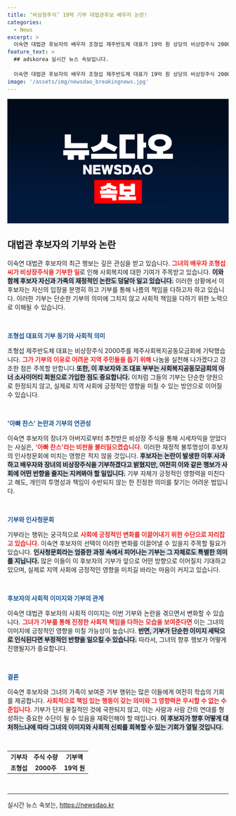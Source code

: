 ```yaml
---
title: ‘비상장주식’ 19억 기부 대법관후보 배우자 논란!
categories:
  - News
excerpt: >
  이숙연 대법관 후보자의 배우자 조형섭 제주반도체 대표가 19억 원 상당의 비상장주식 2000주를 기부하며 나눔 정신을 강조했습니다. 최근 논란 속에서도 기부를 통해 선한 영향력을 실천하는 그의 결정이 주목받고 있습니다.
feature_text: >
  ## adskorea 실시간 뉴스 속보입니다.

  이숙연 대법관 후보자의 배우자 조형섭 제주반도체 대표가 19억 원 상당의 비상장주식 2000주를 기부하며 나눔 정신을 강조했습니다. 최근 논란 속에서도 기부를 통해 선한 영향력을 실천하는 그의 결정이 주목받고 있습니다.
image: '/assets/img/newsdao_breakingnews.jpg'
---
```


<p><img src="/assets/img/newsdao_breakingnews.jpg" alt="adskorea 속보" /></p>

<h2 data-ke-size="size26">대법관 후보자의 기부와 논란</h2>

<p data-ke-size="size16">이숙연 대법관 후보자의 최근 행보는 깊은 관심을 받고 있습니다. <b><span style="color: #ee2323;">그녀의 배우자 조형섭씨가 비상장주식을 기부한 일</span></b>로 인해 사회복지에 대한 기여가 주목받고 있습니다. <b><span style="background-color: #21538527;">이와 함께 후보자 자신과 가족의 재정적인 논란도 덩달아 일고 있습니다.</span></b> 이러한 상황에서 이 후보자는 자신의 입장을 분명히 하고 기부를 통해 나름의 책임을 다하고자 하고 있습니다. 이러한 기부는 단순한 기부의 의미에 그치지 않고 사회적 책임을 다하기 위한 노력으로 이해될 수 있습니다.</p>

<p data-ke-size="size16">&nbsp;</p>

<p><b><span style="color: #1a5490;">조형섭 대표의 기부 동기와 사회적 의미</span></b></p>

<p data-ke-size="size16">조형섭 제주반도체 대표는 비상장주식 2000주를 제주사회복지공동모금회에 기탁했습니다. <b><span style="color: #ee2323;">그가 기부의 이유로 어려운 지역 주민들을 돕기 위해</span></b> 나눔을 실천해 나가겠다고 강조한 점은 주목할 만합니다.<b><span style="background-color: #21538527;">또한, 이 후보자와 조 대표 부부는 사회복지공동모금회의 아너 소사이어티 회원으로 가입한 점도 중요합니다.</span></b> 이처럼 그들의 기부는 단순한 양원으로 한정되지 않고, 실제로 지역 사회에 긍정적인 영향을 미칠 수 있는 방안으로 이어질 수 있습니다.</p>

<p data-ke-size="size16">&nbsp;</p>

<p><b><span style="color: #1a5490;">'아빠 찬스' 논란과 기부의 연관성</span></b></p>

<p data-ke-size="size16">이숙연 후보자의 장녀가 아버지로부터 추천받은 비상장 주식을 통해 시세차익을 얻었다는 사실은, <b><span style="color: #ee2323;">'아빠 찬스'라는 비판을 불러일으켰습니다.</span></b> 이러한 재정적 불투명성이 후보자의 인사청문회에 미치는 영향은 적지 않을 것입니다. <b><span style="background-color: #21538527;">후보자는 논란이 발생한 이후 사과하고 배우자와 장녀의 비상장주식을 기부하겠다고 밝혔지만, 여전히 이와 같은 행보가 사회에 어떤 반향을 줄지는 지켜봐야 할 일입니다.</span></b> 기부 자체가 긍정적인 영향력을 미친다고 해도, 개인의 투명성과 책임이 수반되지 않는 한 진정한 의미를 찾기는 어려운 법입니다.</p>

<p data-ke-size="size16">&nbsp;</p>

<p><b><span style="color: #1a5490;">기부와 인사청문회</span></b></p>

<p data-ke-size="size16">기부라는 행위는 궁극적으로 <b><span style="color: #ee2323;">사회에 긍정적인 변화를 이끌어내기 위한 수단으로 자리잡고 있습니다.</span></b> 이숙연 후보자의 선택이 이러한 변화를 이끌어낼 수 있을지 주목할 필요가 있습니다. <b><span style="background-color: #21538527;">인사청문회라는 엄중한 과정 속에서 피어나는 기부는 그 자체로도 특별한 의미를 지닙니다.</span></b> 많은 이들이 이 후보자의 기부가 앞으로 어떤 방향으로 이어질지 기대하고 있으며, 실제로 지역 사회에 긍정적인 영향을 미치길 바라는 마음이 커지고 있습니다.</p>

<p data-ke-size="size16">&nbsp;</p>

<p><b><span style="color: #1a5490;">후보자의 사회적 이미지와 기부의 관계</span></b></p>

<p data-ke-size="size16">이숙연 대법관 후보자의 사회적 이미지는 이번 기부와 논란을 겪으면서 변화할 수 있습니다. <b><span style="color: #ee2323;">그녀가 기부를 통해 진정한 사회적 책임을 다하는 모습을 보여준다면</span></b> 이는 그녀의 이미지에 긍정적인 영향을 미칠 가능성이 높습니다. <b><span style="background-color: #21538527;">반면, 기부가 단순한 이미지 세탁으로 인식된다면 부정적인 반향을 일으킬 수 있습니다.</span></b> 따라서, 그녀의 향후 행보가 어떻게 진행될지가 중요합니다.</p>

<p data-ke-size="size16">&nbsp;</p>

<p><b><span style="color: #1a5490;">결론</span></b></p>

<p data-ke-size="size16">이숙연 후보자와 그녀의 가족이 보여준 기부 행위는 많은 이들에게 여전히 학습의 기회를 제공합니다. <b><span style="color: #ee2323;">사회적으로 책임 있는 행동이 갖는 의미와 그 영향력은 무시할 수 없는 수준입니다.</span></b> 기부가 단지 물질적인 것에 국한되지 않고, 이는 사람과 사람 간의 연대를 형성하는 중요한 수단이 될 수 있음을 재확인해야 할 때입니다. <b><span style="background-color: #21538527;">이 후보자가 향후 어떻게 대처하느냐에 따라 그녀의 이미지와 사회적 신뢰를 회복할 수 있는 기회가 열릴 것입니다.</span></b></p>

<p data-ke-size="size16">&nbsp;</p>

<table style="width: 100%; border-collapse: collapse;">
<tr>
    <td style="text-align: center; height: 17px;"><b>기부자</b></td>
    <td style="text-align: center; height: 17px;"><b>주식 수량</b></td>
    <td style="text-align: center; height: 17px;"><b>기부액</b></td>
</tr>
<tr>
    <td style="text-align: center; height: 17px;"><b>조형섭</b></td>
    <td style="text-align: center; height: 17px;"><b>2000주</b></td>
    <td style="text-align: center; height: 17px;"><b>19억 원</b></td>
</tr>
</table>

<p data-ke-size="size16">&nbsp;</p>

<hr />
실시간 뉴스 속보는, <a href="https://newsdao.kr" rel="dofollow">https://newsdao.kr</a>


